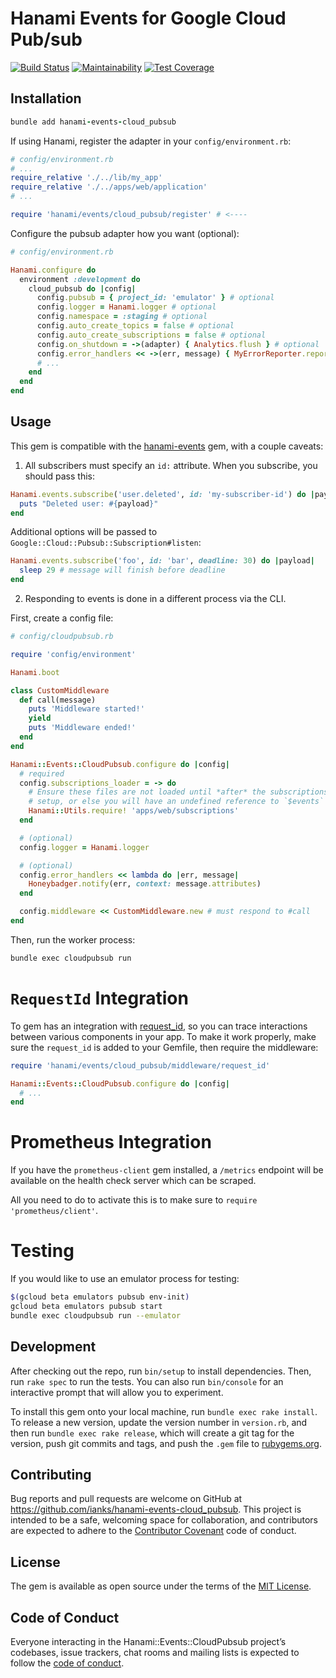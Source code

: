 # Hanami Events for Google Cloud Pub/sub
[![Build Status](https://travis-ci.org/adHawk/hanami-events-cloud_pubsub.svg?branch=master)](https://travis-ci.org/adHawk/hanami-events-cloud_pubsub) [![Maintainability](https://api.codeclimate.com/v1/badges/7341f70d4ed1d0bd7a5d/maintainability)](https://codeclimate.com/github/adHawk/hanami-events-cloud_pubsub/maintainability) [![Test Coverage](https://api.codeclimate.com/v1/badges/7341f70d4ed1d0bd7a5d/test_coverage)](https://codeclimate.com/github/adHawk/hanami-events-cloud_pubsub/test_coverage)

## Installation

```ruby
bundle add hanami-events-cloud_pubsub
```

If using Hanami, register the adapter in your `config/environment.rb`:

```ruby
# config/environment.rb
# ...
require_relative './../lib/my_app'
require_relative './../apps/web/application'
# ...

require 'hanami/events/cloud_pubsub/register' # <----
```

Configure the pubsub adapter how you want (optional):

```ruby
# config/environment.rb

Hanami.configure do
  environment :development do
    cloud_pubsub do |config|
      config.pubsub = { project_id: 'emulator' } # optional
      config.logger = Hanami.logger # optional
      config.namespace = :staging # optional
      config.auto_create_topics = false # optional
      config.auto_create_subscriptions = false # optional
      config.on_shutdown = ->(adapter) { Analytics.flush } # optional
      config.error_handlers << ->(err, message) { MyErrorReporter.report(err) }
      # ...
    end
  end
end
```

## Usage

This gem is compatible with the
[hanami-events](https://github.com/hanami/events) gem, with a couple caveats:

1. All subscribers must specify an `id:` attribute. When you subscribe, you
should pass this:

```ruby
Hanami.events.subscribe('user.deleted', id: 'my-subscriber-id') do |payload|
  puts "Deleted user: #{payload}"
end
```

Additional options will be passed to `Google::Cloud::Pubsub::Subscription#listen`:
```ruby
Hanami.events.subscribe('foo', id: 'bar', deadline: 30) do |payload|
  sleep 29 # message will finish before deadline
end
```

2. Responding to events is done in a different process via the CLI.

First, create a config file:

```ruby
# config/cloudpubsub.rb

require 'config/environment'

Hanami.boot

class CustomMiddleware
  def call(message)
    puts 'Middleware started!'
    yield
    puts 'Middleware ended!'
  end
end

Hanami::Events::CloudPubsub.configure do |config|
  # required
  config.subscriptions_loader = -> do
    # Ensure these files are not loaded until *after* the subscriptions are
    # setup, or else you will have an undefined reference to `$events`
    Hanami::Utils.require! 'apps/web/subscriptions'
  end

  # (optional)
  config.logger = Hanami.logger

  # (optional)
  config.error_handlers << lambda do |err, message|
    Honeybadger.notify(err, context: message.attributes)
  end

  config.middleware << CustomMiddleware.new # must respond to #call
end
```

Then, run the worker process:

```sh
bundle exec cloudpubsub run
```

# `RequestId` Integration

To gem has an integration with [request_id](https://github.com/remind101/request_id), so you can trace interactions between various components in your app. To make it work properly, make sure the `request_id` is added to your Gemfile, then require the middleware:

```ruby
require 'hanami/events/cloud_pubsub/middleware/request_id'

Hanami::Events::CloudPubsub.configure do |config|
  # ...
end
```


# Prometheus Integration

If you have the `prometheus-client` gem installed, a `/metrics` endpoint will
be available on the health check server which can be scraped.

All you need to do to activate this is to make sure to `require 'prometheus/client'`.

# Testing

If you would like to use an emulator process for testing:

```sh
$(gcloud beta emulators pubsub env-init)
gcloud beta emulators pubsub start
bundle exec cloudpubsub run --emulator
```

## Development

After checking out the repo, run `bin/setup` to install dependencies. Then, run
`rake spec` to run the tests. You can also run `bin/console` for an interactive
prompt that will allow you to experiment.

To install this gem onto your local machine, run `bundle exec rake install`. To
release a new version, update the version number in `version.rb`, and then run
`bundle exec rake release`, which will create a git tag for the version, push
git commits and tags, and push the `.gem` file to
[rubygems.org](https://rubygems.org).

## Contributing

Bug reports and pull requests are welcome on GitHub at
https://github.com/ianks/hanami-events-cloud_pubsub. This project is intended
to be a safe, welcoming space for collaboration, and contributors are expected
to adhere to the [Contributor Covenant](http://contributor-covenant.org) code
of conduct.

## License

The gem is available as open source under the terms of the [MIT
License](https://opensource.org/licenses/MIT).

## Code of Conduct

Everyone interacting in the Hanami::Events::CloudPubsub project’s codebases,
issue trackers, chat rooms and mailing lists is expected to follow the [code of
conduct](https://github.com/ianks/hanami-events-cloud_pubsub/blob/master/CODE_OF_CONDUCT.md).
